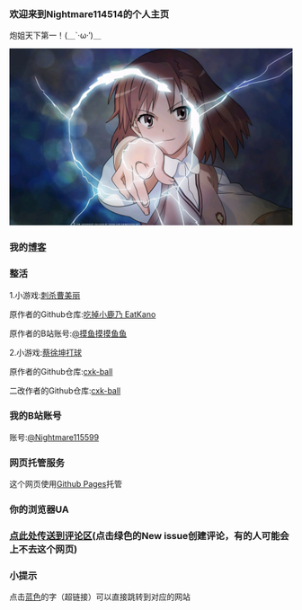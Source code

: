 ### 欢迎来到Nightmare114514的个人主页

炮姐天下第一！(＿`·ω·′)＿

<img src="炮姐.png" alt="炮姐.png" title="炮姐天下第一！">

### 我的[博客](https://nightmare114514.github.io/blog/)

### 整活

1.小游戏:[刺杀曹美丽](https://nightmare114514.github.io/KillCaoMeiLi/)

原作者的Github仓库:[吃掉小鹿乃 EatKano](https://github.com/arcxingye/EatKano)

原作者的B站账号:[@摸鱼摸摸鱼鱼](https://space.bilibili.com/381759497)

2.小游戏:[蔡徐坤打球](https://nightmare114514.github.io/cxk-ball/)

原作者的Github仓库:[cxk-ball](https://github.com/kasuganosoras/cxk-ball)

二改作者的Github仓库:[cxk-ball](https://github.com/iotang/cxk-ball)

### 我的B站账号

账号:[@Nightmare115599](https://space.bilibili.com/581669075)

### 网页托管服务

这个网页使用[Github Pages](https://pages.github.com/)托管

### 你的浏览器UA

<script type="text/javascript" > document.write( navigator.userAgent); </script>

### [点此处传送到评论区](https://github.com/Nightmare114514/nightmare114514.github.io/issues)(点击绿色的New issue创建评论，有的人可能会上不去这个网页)

### 小提示

点击[蓝色](https://nightmare114514.github.io/)的字（超链接）可以直接跳转到对应的网站
